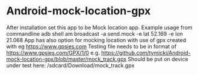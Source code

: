 # Android-mock-location-gpx
After installation set this app to be Mock location app. 
Example usage from commandline  adb  shell am broadcast -a send.mock -e lat 52.169 -e lon 21.068
App has also option for mocking location with use of gpx created with eg https://www.gpsies.com
Testing file needs to be in format of https://www.gpsies.com/GPX/1/0
e.g.
https://github.com/tymicki/Android-mock-location-gpx/blob/master/mock_track.gpx
Should be put on device under test here:
/sdcard/Download/mock_track.gpx

